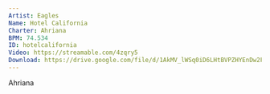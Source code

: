```yaml
---
Artist: Eagles
Name: Hotel California
Charter: Ahriana
BPM: 74.534
ID: hotelcalifornia
Video: https://streamable.com/4zqry5
Download: https://drive.google.com/file/d/1AkMV_lWSq0iD6LHtBVPZHYEnDw2FsQFv/view
---
```

Ahriana
